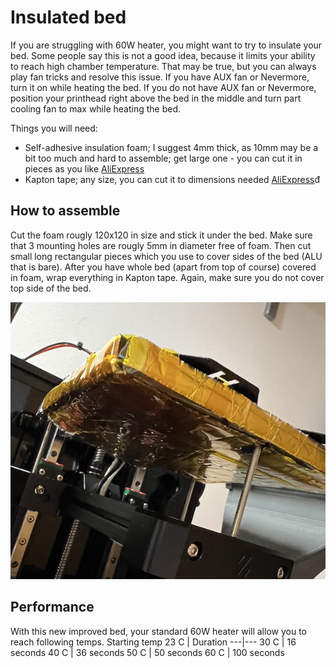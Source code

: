 # Insulated bed

If you are struggling with 60W heater, you might want to try to insulate your bed. Some people say this is not a good idea, because it limits your ability to reach high chamber temperature. That may be true, but you can always play fan tricks and resolve this issue. If you have AUX fan or Nevermore, turn it on while heating the bed. If you do not have AUX fan or Nevermore, position your printhead right above the bed in the middle and turn part cooling fan to max while heating the bed.

Things you will need:
- Self-adhesive insulation foam; I suggest 4mm thick, as 10mm may be a bit too much and hard to assemble; get large one - you can cut it in pieces as you like [AliExpress](https://www.aliexpress.com/item/1005002988006154.html)
- Kapton tape; any size, you can cut it to dimensions needed [AliExpress](https://www.aliexpress.com/item/1005005565776871.html)đ

## How to assemble
Cut the foam rougly 120x120 in size and stick it under the bed. Make sure that 3 mounting holes are rougly 5mm in diameter free of foam. Then cut small long rectangular pieces which you use to cover sides of the bed (ALU that is bare). After you have whole bed (apart from top of course) covered in foam, wrap everything in Kapton tape. Again, make sure you do not cover top side of the bed.

![Insulated bed](/InsulatedBed/insulated_bed.jpeg)

## Performance
With this new improved bed, your standard 60W heater will allow you to reach following temps.
Starting temp 23 C | Duration
---|---
30 C | 16 seconds
40 C | 36 seconds
50 C | 50 seconds
60 C | 100 seconds
